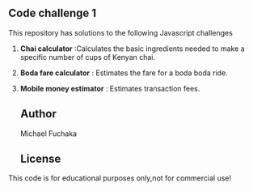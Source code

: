   ## Code challenge 1

  This repository has solutions to the following Javascript challenges

1. **Chai calculator**
                 :Calculates the basic ingredients needed to make a specific number of cups of Kenyan chai.

 2.  **Boda fare calculator**
               : Estimates the fare for a boda boda ride.

 3.  **Mobile money estimator**
               : Estimates transaction fees.


      ## Author

      Michael Fuchaka

      ## License  

   This code is for educational purposes only,not for commercial use! 
